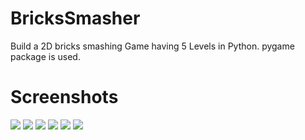 # BricksSmasher
Build a 2D bricks smashing Game having 5 Levels in Python.
pygame package is used.
# Screenshots
![](screenshots/Screenshot_1.png)
![](screenshots/Screenshot_2.png)
![](screenshots/Screenshot_3.png)
![](screenshots/Screenshot_4.png)
![](screenshots/Screenshot_5.png)
![](screenshots/Screenshot_6.png)
